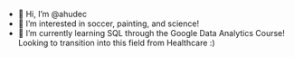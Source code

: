 - 👋 Hi, I’m @ahudec
- 👀 I’m interested in soccer, painting, and science!
- 🌱 I’m currently learning SQL through the Google Data Analytics Course! Looking to transition into this field from Healthcare :)



